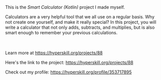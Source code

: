 This is the *Smart Calculator (Kotlin)* project I made myself.


<p>Calculators are a very helpful tool that we all use on a regular basis. Why not create one yourself, and make it really special? In this project, you will write a calculator that not only adds, subtracts, and multiplies, but is also smart enough to remember your previous calculations.</p><br/><br/>Learn more at <a href="https://hyperskill.org/projects/88?utm_source=ide&utm_medium=ide&utm_campaign=ide&utm_content=project-card">https://hyperskill.org/projects/88</a>

Here's the link to the project: https://hyperskill.org/projects/88

Check out my profile: https://hyperskill.org/profile/353717895